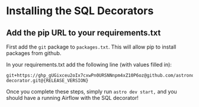 # Installing the SQL Decorators

## Add the pip URL to your requirements.txt

First add the `git` package to `packages.txt`. This will allow pip to install packages from github.

In your requirements.txt add the following line (with values filled in):

```shell script
git+https://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@github.com/astronomer/sql-decorator.git@{RELEASE_VERSION}
```

Once you complete these steps, simply run `astro dev start,` and you should have a running Airflow
with the SQL decorator!